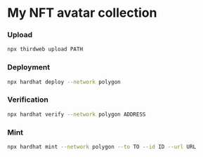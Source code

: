 # My NFT avatar collection

### Upload

```sh
npx thirdweb upload PATH
```

### Deployment

```sh
npx hardhat deploy --network polygon
```

### Verification

```sh
npx hardhat verify --network polygon ADDRESS
```

### Mint

```sh
npx hardhat mint --network polygon --to TO --id ID --url URL
```
